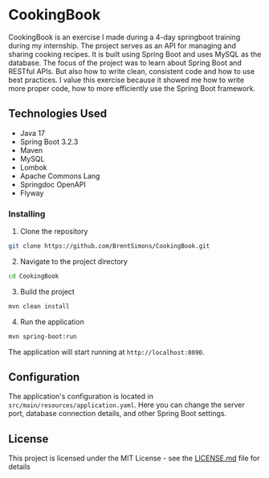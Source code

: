 # CookingBook

CookingBook is an exercise I made during a 4-day springboot training during my internship. 
The project serves as an API for managing and sharing cooking recipes. 
It is built using Spring Boot and uses MySQL as the database.
The focus of the project was to learn about Spring Boot and RESTful APIs.
But also how to write clean, consistent code and how to use best practices.
I value this exercise because it showed me how to write more proper code, how to more efficiently use the Spring Boot framework.

## Technologies Used

- Java 17
- Spring Boot 3.2.3
- Maven
- MySQL
- Lombok
- Apache Commons Lang
- Springdoc OpenAPI
- Flyway

### Installing

1. Clone the repository
```bash
git clone https://github.com/BrentSimons/CookingBook.git
```

2. Navigate to the project directory
```bash
cd CookingBook
```

3. Build the project
```bash
mvn clean install
```

4. Run the application
```bash
mvn spring-boot:run
```

The application will start running at `http://localhost:8090`.

## Configuration

The application's configuration is located in `src/main/resources/application.yaml`. Here you can change the server port, database connection details, and other Spring Boot settings.

## License

This project is licensed under the MIT License - see the [LICENSE.md](LICENSE.md) file for details

